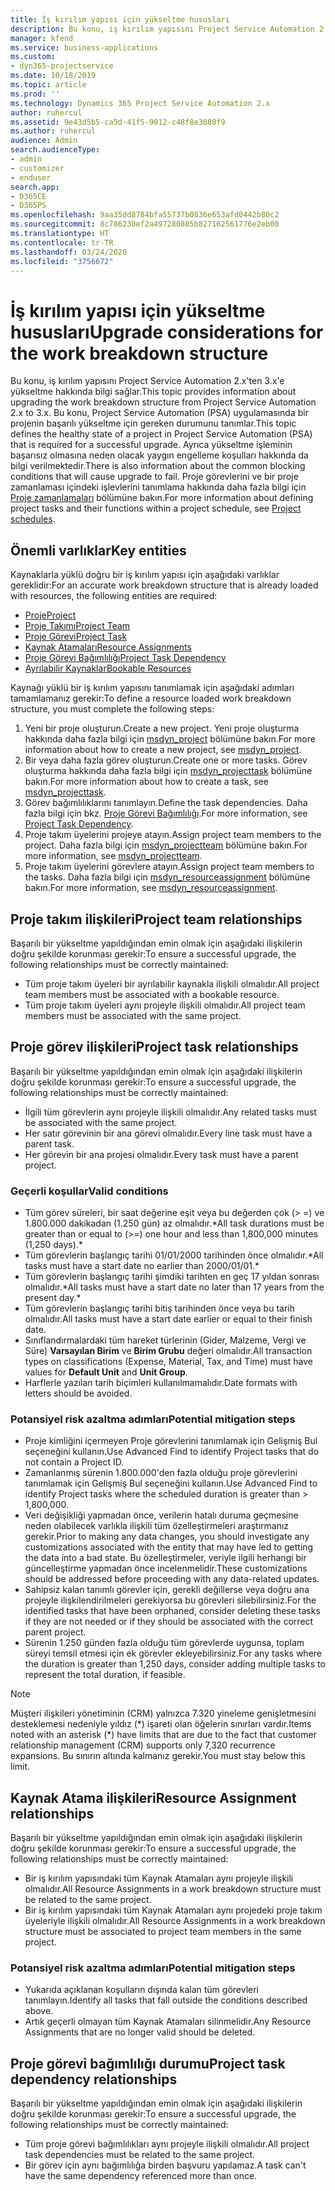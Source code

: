 ```yaml
---
title: İş kırılım yapısı için yükseltme hususları
description: Bu konu, iş kırılım yapısını Project Service Automation 2.x'ten 3.x'e yükseltme hakkında bilgi sağlar.
manager: kfend
ms.service: business-applications
ms.custom:
- dyn365-projectservice
ms.date: 10/18/2019
ms.topic: article
ms.prod: ''
ms.technology: Dynamics 365 Project Service Automation 2.x
author: ruhercul
ms.assetid: 9e43d5b5-ca5d-41f5-9012-c48f8e3080f9
ms.author: ruhercul
audience: Admin
search.audienceType:
- admin
- customizer
- enduser
search.app:
- D365CE
- D365PS
ms.openlocfilehash: 9aa35dd8784bfa55737b0836e653afd0442b80c2
ms.sourcegitcommit: 8c786230ef2a497280885b827162561776e2eb00
ms.translationtype: HT
ms.contentlocale: tr-TR
ms.lasthandoff: 03/24/2020
ms.locfileid: "3756672"
---
```

# <a name="upgrade-considerations-for-the-work-breakdown-structure"></a><span data-ttu-id="a49ae-103">İş kırılım yapısı için yükseltme hususları</span><span class="sxs-lookup"><span data-stu-id="a49ae-103">Upgrade considerations for the work breakdown structure</span></span>
<span data-ttu-id="a49ae-104">Bu konu, iş kırılım yapısını Project Service Automation 2.x'ten 3.x'e yükseltme hakkında bilgi sağlar.</span><span class="sxs-lookup"><span data-stu-id="a49ae-104">This topic provides information about upgrading the work breakdown structure from Project Service Automation 2.x to 3.x.</span></span> <span data-ttu-id="a49ae-105">Bu konu, Project Service Automation (PSA) uygulamasında bir projenin başarılı yükseltme için gereken durumunu tanımlar.</span><span class="sxs-lookup"><span data-stu-id="a49ae-105">This topic defines the healthy state of a project in Project Service Automation (PSA) that is required for a successful upgrade.</span></span> <span data-ttu-id="a49ae-106">Ayrıca yükseltme işleminin başarısız olmasına neden olacak yaygın engelleme koşulları hakkında da bilgi verilmektedir.</span><span class="sxs-lookup"><span data-stu-id="a49ae-106">There is also information about the common blocking conditions that will cause upgrade to fail.</span></span> <span data-ttu-id="a49ae-107">Proje görevlerini ve bir proje zamanlaması içindeki işlevlerini tanımlama hakkında daha fazla bilgi için [Proje zamanlamaları](project-creating.md) bölümüne bakın.</span><span class="sxs-lookup"><span data-stu-id="a49ae-107">For more information about defining project tasks and their functions within a project schedule, see [Project schedules](project-creating.md).</span></span>

## <a name="key-entities"></a><span data-ttu-id="a49ae-108">Önemli varlıklar</span><span class="sxs-lookup"><span data-stu-id="a49ae-108">Key entities</span></span>
<span data-ttu-id="a49ae-109">Kaynaklarla yüklü doğru bir iş kırılım yapısı için aşağıdaki varlıklar gereklidir:</span><span class="sxs-lookup"><span data-stu-id="a49ae-109">For an accurate work breakdown structure that is already loaded with resources, the following entities are required:</span></span>

- [<span data-ttu-id="a49ae-110">Proje</span><span class="sxs-lookup"><span data-stu-id="a49ae-110">Project</span></span>](../developer/entities/msdyn_project.md)
- [<span data-ttu-id="a49ae-111">Proje Takımı</span><span class="sxs-lookup"><span data-stu-id="a49ae-111">Project Team</span></span>](../developer/entities/msdyn_projectteam.md)
- [<span data-ttu-id="a49ae-112">Proje Görevi</span><span class="sxs-lookup"><span data-stu-id="a49ae-112">Project Task</span></span>](../developer/entities/msdyn_projecttask.md)
- [<span data-ttu-id="a49ae-113">Kaynak Atamaları</span><span class="sxs-lookup"><span data-stu-id="a49ae-113">Resource Assignments</span></span>](../developer/entities/msdyn_resourceassignment.md)
- [<span data-ttu-id="a49ae-114">Proje Görevi Bağımlılığı</span><span class="sxs-lookup"><span data-stu-id="a49ae-114">Project Task Dependency</span></span>](../developer/entities/msdyn_projecttaskdependency.md)
- [<span data-ttu-id="a49ae-115">Ayrılabilir Kaynaklar</span><span class="sxs-lookup"><span data-stu-id="a49ae-115">Bookable Resources</span></span>](../developer/entities/bookableresource.md)

<span data-ttu-id="a49ae-116">Kaynağı yüklü bir iş kırılım yapısını tanımlamak için aşağıdaki adımları tamamlamanız gerekir:</span><span class="sxs-lookup"><span data-stu-id="a49ae-116">To define a resource loaded work breakdown structure, you must complete the following steps:</span></span>

1. <span data-ttu-id="a49ae-117">Yeni bir proje oluşturun.</span><span class="sxs-lookup"><span data-stu-id="a49ae-117">Create a new project.</span></span> <span data-ttu-id="a49ae-118">Yeni proje oluşturma hakkında daha fazla bilgi için [msdyn_project](../developer/entities/msdyn_project.md) bölümüne bakın.</span><span class="sxs-lookup"><span data-stu-id="a49ae-118">For more information about how to create a new project, see [msdyn_project](../developer/entities/msdyn_project.md).</span></span>
2. <span data-ttu-id="a49ae-119">Bir veya daha fazla görev oluşturun.</span><span class="sxs-lookup"><span data-stu-id="a49ae-119">Create one or more tasks.</span></span> <span data-ttu-id="a49ae-120">Görev oluşturma hakkında daha fazla bilgi için [msdyn_projecttask](../developer/entities/msdyn_projecttask.md) bölümüne bakın.</span><span class="sxs-lookup"><span data-stu-id="a49ae-120">For more information about how to create a task, see [msdyn_projecttask](../developer/entities/msdyn_projecttask.md).</span></span>
3. <span data-ttu-id="a49ae-121">Görev bağımlılıklarını tanımlayın.</span><span class="sxs-lookup"><span data-stu-id="a49ae-121">Define the task dependencies.</span></span> <span data-ttu-id="a49ae-122">Daha fazla bilgi için bkz. [Proje Görevi Bağımlılığı](../developer/entities/msdyn_projecttaskdependency.md).</span><span class="sxs-lookup"><span data-stu-id="a49ae-122">For more information, see [Project Task Dependency](../developer/entities/msdyn_projecttaskdependency.md).</span></span>
4. <span data-ttu-id="a49ae-123">Proje takım üyelerini projeye atayın.</span><span class="sxs-lookup"><span data-stu-id="a49ae-123">Assign project team members to the project.</span></span> <span data-ttu-id="a49ae-124">Daha fazla bilgi için [msdyn_projectteam](../developer/entities/msdyn_projectteam.md) bölümüne bakın.</span><span class="sxs-lookup"><span data-stu-id="a49ae-124">For more information, see [msdyn_projectteam](../developer/entities/msdyn_projectteam.md).</span></span>
5. <span data-ttu-id="a49ae-125">Proje takım üyelerini görevlere atayın.</span><span class="sxs-lookup"><span data-stu-id="a49ae-125">Assign project team members to the tasks.</span></span> <span data-ttu-id="a49ae-126">Daha fazla bilgi için [msdyn_resourceassignment](../developer/entities/msdyn_resourceassignment.md) bölümüne bakın.</span><span class="sxs-lookup"><span data-stu-id="a49ae-126">For more information, see [msdyn_resourceassignment](../developer/entities/msdyn_resourceassignment.md).</span></span>

## <a name="project-team-relationships"></a><span data-ttu-id="a49ae-127">Proje takım ilişkileri</span><span class="sxs-lookup"><span data-stu-id="a49ae-127">Project team relationships</span></span>

<span data-ttu-id="a49ae-128">Başarılı bir yükseltme yapıldığından emin olmak için aşağıdaki ilişkilerin doğru şekilde korunması gerekir:</span><span class="sxs-lookup"><span data-stu-id="a49ae-128">To ensure a successful upgrade, the following relationships must be correctly maintained:</span></span>
- <span data-ttu-id="a49ae-129">Tüm proje takım üyeleri bir ayrılabilir kaynakla ilişkili olmalıdır.</span><span class="sxs-lookup"><span data-stu-id="a49ae-129">All project team members must be associated with a bookable resource.</span></span>
- <span data-ttu-id="a49ae-130">Tüm proje takım üyeleri aynı projeyle ilişkili olmalıdır.</span><span class="sxs-lookup"><span data-stu-id="a49ae-130">All project team members must be associated with the same project.</span></span> 

## <a name="project-task-relationships"></a><span data-ttu-id="a49ae-131">Proje görev ilişkileri</span><span class="sxs-lookup"><span data-stu-id="a49ae-131">Project task relationships</span></span>
<span data-ttu-id="a49ae-132">Başarılı bir yükseltme yapıldığından emin olmak için aşağıdaki ilişkilerin doğru şekilde korunması gerekir:</span><span class="sxs-lookup"><span data-stu-id="a49ae-132">To ensure a successful upgrade, the following relationships must be correctly maintained:</span></span>

- <span data-ttu-id="a49ae-133">İlgili tüm görevlerin aynı projeyle ilişkili olmalıdır.</span><span class="sxs-lookup"><span data-stu-id="a49ae-133">Any related tasks must be associated with the same project.</span></span>
- <span data-ttu-id="a49ae-134">Her satır görevinin bir ana görevi olmalıdır.</span><span class="sxs-lookup"><span data-stu-id="a49ae-134">Every line task must have a parent task.</span></span>
- <span data-ttu-id="a49ae-135">Her görevin bir ana projesi olmalıdır.</span><span class="sxs-lookup"><span data-stu-id="a49ae-135">Every task must have a parent project.</span></span>

### <a name="valid-conditions"></a><span data-ttu-id="a49ae-136">Geçerli koşullar</span><span class="sxs-lookup"><span data-stu-id="a49ae-136">Valid conditions</span></span>

- <span data-ttu-id="a49ae-137">Tüm görev süreleri, bir saat değerine eşit veya bu değerden çok (> =) ve 1.800.000 dakikadan (1.250 gün) az olmalıdır.\*</span><span class="sxs-lookup"><span data-stu-id="a49ae-137">All task durations must be greater than or equal to (>=) one hour and less than 1,800,000 minutes (1,250 days).\*</span></span>
- <span data-ttu-id="a49ae-138">Tüm görevlerin başlangıç tarihi 01/01/2000 tarihinden önce olmalıdır.\*</span><span class="sxs-lookup"><span data-stu-id="a49ae-138">All tasks must have a start date no earlier than 2000/01/01.\*</span></span>
- <span data-ttu-id="a49ae-139">Tüm görevlerin başlangıç tarihi şimdiki tarihten en geç 17 yıldan sonrası olmalıdır.\*</span><span class="sxs-lookup"><span data-stu-id="a49ae-139">All tasks must have a start date no later than 17 years from the present day.\*</span></span>
- <span data-ttu-id="a49ae-140">Tüm görevlerin başlangıç tarihi bitiş tarihinden önce veya bu tarih olmalıdır.</span><span class="sxs-lookup"><span data-stu-id="a49ae-140">All tasks must have a start date earlier or equal to their finish date.</span></span>
- <span data-ttu-id="a49ae-141">Sınıflandırmalardaki tüm hareket türlerinin (Gider, Malzeme, Vergi ve Süre) **Varsayılan Birim** ve **Birim Grubu** değeri olmalıdır.</span><span class="sxs-lookup"><span data-stu-id="a49ae-141">All transaction types on classifications (Expense, Material, Tax, and Time) must have values for **Default Unit** and **Unit Group**.</span></span>
- <span data-ttu-id="a49ae-142">Harflerle yazılan tarih biçimleri kullanılmamalıdır.</span><span class="sxs-lookup"><span data-stu-id="a49ae-142">Date formats with letters should be avoided.</span></span>

### <a name="potential-mitigation-steps"></a><span data-ttu-id="a49ae-143">Potansiyel risk azaltma adımları</span><span class="sxs-lookup"><span data-stu-id="a49ae-143">Potential mitigation steps</span></span>
- <span data-ttu-id="a49ae-144">Proje kimliğini içermeyen Proje görevlerini tanımlamak için Gelişmiş Bul seçeneğini kullanın.</span><span class="sxs-lookup"><span data-stu-id="a49ae-144">Use Advanced Find to identify Project tasks that do not contain a Project ID.</span></span>
- <span data-ttu-id="a49ae-145">Zamanlanmış sürenin 1.800.000'den fazla olduğu proje görevlerini tanımlamak için Gelişmiş Bul seçeneğini kullanın.</span><span class="sxs-lookup"><span data-stu-id="a49ae-145">Use Advanced Find to identify Project tasks where the scheduled duration is greater than > 1,800,000.</span></span>
- <span data-ttu-id="a49ae-146">Veri değişikliği yapmadan önce, verilerin hatalı duruma geçmesine neden olabilecek varlıkla ilişkili tüm özelleştirmeleri araştırmanız gerekir.</span><span class="sxs-lookup"><span data-stu-id="a49ae-146">Prior to making any data changes, you should investigate any customizations associated with the entity that may have led to getting the data into a bad state.</span></span> <span data-ttu-id="a49ae-147">Bu özelleştirmeler, veriyle ilgili herhangi bir güncelleştirme yapmadan önce incelenmelidir.</span><span class="sxs-lookup"><span data-stu-id="a49ae-147">These customizations should be addressed before proceeding with any data-related updates.</span></span>
- <span data-ttu-id="a49ae-148">Sahipsiz kalan tanımlı görevler için, gerekli değillerse veya doğru ana projeyle ilişkilendirilmeleri gerekiyorsa bu görevleri silebilirsiniz.</span><span class="sxs-lookup"><span data-stu-id="a49ae-148">For the identified tasks that have been orphaned, consider deleting these tasks if they are not needed or if they should be associated with the correct parent project.</span></span>
- <span data-ttu-id="a49ae-149">Sürenin 1.250 günden fazla olduğu tüm görevlerde uygunsa, toplam süreyi temsil etmesi için ek görevler ekleyebilirsiniz.</span><span class="sxs-lookup"><span data-stu-id="a49ae-149">For any tasks where the duration is greater than 1,250 days, consider adding multiple tasks to represent the total duration, if feasible.</span></span>

> [!NOTE]
> <span data-ttu-id="a49ae-150">Müşteri ilişkileri yönetiminin (CRM) yalnızca 7.320 yineleme genişletmesini desteklemesi nedeniyle yıldız (\*) işareti olan öğelerin sınırları vardır.</span><span class="sxs-lookup"><span data-stu-id="a49ae-150">Items noted with an asterisk (\*) have limits that are due to the fact that customer relationship management (CRM) supports only 7,320 recurrence expansions.</span></span> <span data-ttu-id="a49ae-151">Bu sınırın altında kalmanız gerekir.</span><span class="sxs-lookup"><span data-stu-id="a49ae-151">You must stay below this limit.</span></span>

## <a name="resource-assignment-relationships"></a><span data-ttu-id="a49ae-152">Kaynak Atama ilişkileri</span><span class="sxs-lookup"><span data-stu-id="a49ae-152">Resource Assignment relationships</span></span>
<span data-ttu-id="a49ae-153">Başarılı bir yükseltme yapıldığından emin olmak için aşağıdaki ilişkilerin doğru şekilde korunması gerekir:</span><span class="sxs-lookup"><span data-stu-id="a49ae-153">To ensure a successful upgrade, the following relationships must be correctly maintained:</span></span>

- <span data-ttu-id="a49ae-154">Bir iş kırılım yapısındaki tüm Kaynak Atamaları aynı projeyle ilişkili olmalıdır.</span><span class="sxs-lookup"><span data-stu-id="a49ae-154">All Resource Assignments in a work breakdown structure must be related to the same project.</span></span>
- <span data-ttu-id="a49ae-155">Bir iş kırılım yapısındaki tüm Kaynak Atamaları aynı projedeki proje takım üyeleriyle ilişkili olmalıdır.</span><span class="sxs-lookup"><span data-stu-id="a49ae-155">All Resource Assignments in a work breakdown structure must be associated to project team members in the same project.</span></span>

### <a name="potential-mitigation-steps"></a><span data-ttu-id="a49ae-156">Potansiyel risk azaltma adımları</span><span class="sxs-lookup"><span data-stu-id="a49ae-156">Potential mitigation steps</span></span>
- <span data-ttu-id="a49ae-157">Yukarıda açıklanan koşulların dışında kalan tüm görevleri tanımlayın.</span><span class="sxs-lookup"><span data-stu-id="a49ae-157">Identify all tasks that fall outside the conditions described above.</span></span>  
- <span data-ttu-id="a49ae-158">Artık geçerli olmayan tüm Kaynak Atamaları silinmelidir.</span><span class="sxs-lookup"><span data-stu-id="a49ae-158">Any Resource Assignments that are no longer valid should be deleted.</span></span>

## <a name="project-task-dependency-relationships"></a><span data-ttu-id="a49ae-159">Proje görevi bağımlılığı durumu</span><span class="sxs-lookup"><span data-stu-id="a49ae-159">Project task dependency relationships</span></span>
<span data-ttu-id="a49ae-160">Başarılı bir yükseltme yapıldığından emin olmak için aşağıdaki ilişkilerin doğru şekilde korunması gerekir:</span><span class="sxs-lookup"><span data-stu-id="a49ae-160">To ensure a successful upgrade, the following relationships must be correctly maintained:</span></span>

- <span data-ttu-id="a49ae-161">Tüm proje görevi bağımlılıkları aynı projeyle ilişkili olmalıdır.</span><span class="sxs-lookup"><span data-stu-id="a49ae-161">All project task dependencies must be related to the same project.</span></span>
- <span data-ttu-id="a49ae-162">Bir görev için aynı bağımlılığa birden başvuru yapılamaz.</span><span class="sxs-lookup"><span data-stu-id="a49ae-162">A task can't have the same dependency referenced more than once.</span></span>

